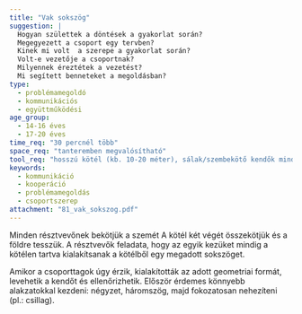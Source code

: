 ```yaml
---
title: "Vak sokszög"
suggestion: | 
  Hogyan születtek a döntések a gyakorlat során?
  Megegyezett a csoport egy tervben?
  Kinek mi volt  a szerepe a gyakorlat során?
  Volt-e vezetője a csoportnak?
  Milyennek éreztétek a vezetést?
  Mi segített benneteket a megoldásban?
type:
  - problémamegoldó
  - kommunikációs
  - együttműködési
age_group:
  - 14-16 éves
  - 17-20 éves
time_req: "30 percnél több"
space_req: "tanteremben megvalósítható"
tool_req: "hosszú kötél (kb. 10-20 méter), sálak/szembekötő kendők minden résztvevőnek"
keywords: 
  - kommunikáció
  - kooperáció
  - problémamegoldás
  - csoportszerep
attachment: "81_vak_sokszog.pdf"
---
```


Minden résztvevőnek bekötjük a szemét A kötél két végét összekötjük és a földre tesszük. A résztvevők feladata, hogy az egyik kezüket mindig a kötélen tartva kialakítsanak a kötélből egy megadott sokszöget.

Amikor a csoporttagok úgy érzik, kialakították az adott geometriai formát, levehetik a kendőt és ellenőrizhetik. Először érdemes könnyebb alakzatokkal kezdeni: négyzet, háromszög, majd fokozatosan nehezíteni (pl.: csillag).
  
  
